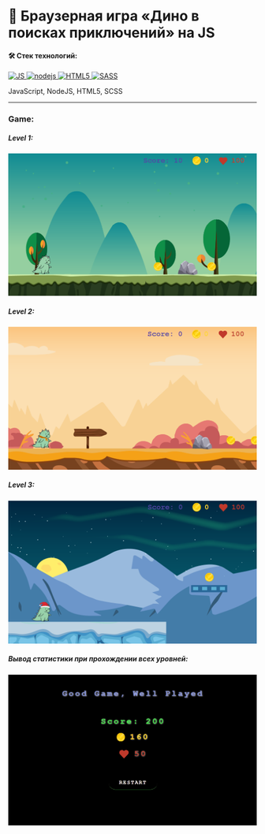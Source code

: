 # :t-rex: Браузерная игра «Дино в поисках приключений» на JS

#### :hammer_and_wrench: Стек технологий:
<a href="https://developer.mozilla.org/en-US/docs/Web/JavaScript" target="_blank" rel="noreferrer">
   <img src="https://raw.githubusercontent.com/danielcranney/readme-generator/main/public/icons/skills/javascript-colored.svg" width="36" height="36" alt="JS" />
</a>
<a href="https://developer.mozilla.org/en-US/docs/Web/nodejs" target="_blank" rel="noreferrer">
   <img src="https://raw.githubusercontent.com/danielcranney/readme-generator/main/public/icons/skills/nodejs-colored.svg" width="36" height="36" alt="nodejs" />
</a>
<a href="https://developer.mozilla.org/en-US/docs/Glossary/HTML5" target="_blank" rel="noreferrer">
   <img src="https://raw.githubusercontent.com/danielcranney/readme-generator/main/public/icons/skills/html5-colored.svg" width="36" height="36" alt="HTML5" />
</a>
<a href="https://developer.mozilla.org/en-US/docs/Glossary/sass" target="_blank" rel="noreferrer">
   <img src="https://raw.githubusercontent.com/danielcranney/readme-generator/main/public/icons/skills/sass-colored.svg" width="36" height="36" alt="SASS" />
</a>

<p>JavaScript, NodeJS, HTML5, SCSS</p>

---

### Game:

##### Level 1:
![](/static/1.png)

##### Level 2:
![](/static/2.png)

##### Level 3:
![](/static/3.png)

##### Вывод статистики при прохождении всех уровней:
![](/static/gg.gif)
